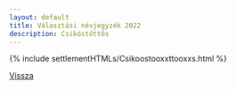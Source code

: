 ```yaml
---
layout: default
title: Választási névjegyzék 2022
description: Csikóstőttős
---
```


{% include settlementHTMLs/Csikoostooxxttooxxs.html %}

[Vissza](./)